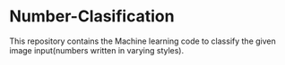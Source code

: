 # Number-Clasification
This repository contains the Machine learning code to classify the given image input(numbers written in varying styles).

